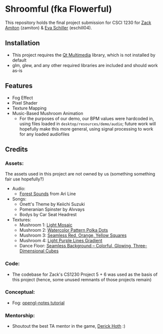 # Shroomful (fka Flowerful)

This repository holds the final project submission for CSCI 1230 for [Zack Amiton](https://github.com/Nathansbud) (zamiton) & [Eva Schiller](https://github.com/eschill04) (eschill04). 

## Installation

- This project requires the [Qt Multimedia](https://doc.qt.io/qt-6/qtmultimedia-index.html) library, which is not installed by default
- glm, glew, and any other required libraries are included and should work as-is

## Features

- Fog Effect
- Pixel Shader
- Texture Mapping
- Music-Based Mushroom Animation
	- For the purposes of our demo, our BPM values were hardcoded in, using files loaded in `desktop/resources/demo/audio`; future work will hopefully make this more general, using signal processing to work for any loaded audiofiles

## Credits

### Assets: 

The assets used in this project are not owned by us (something something fair use hopefully?)

- Audio:
	- [Forest Sounds](https://www.youtube.com/watch?v=ve8F6cv4fEI) from Ari Line
- Songs:
	- Onett's Theme by Keiichi Suzuki
	- Pomeranian Spinster by Alvvays
	- Bodys by Car Seat Headrest
- Textures:
	- Mushroom 1: [Light Mosaic](https://www.istockphoto.com/vector/light-mosaic-colorful-abstract-background-with-mosaic-vector-illustration-gm1044874492-279645994)
	- Mushroom 2: [Watercolor Pattern Polka Dots](https://www.dreamstime.com/watercolor-pattern-polka-dots-seamless-blue-abstract-modern-background-illustration-template-textile-wallpaper-wrapping-image134324834)
	- Mushroom 3: [Seamless Red, Orange, Yellow Squares](https://www.dreamstime.com/mosaic-pattern-original-image149714935)
	- Mushroom 4: [Light Purple Lines Gradient](https://www.vecteezy.com/vector-art/2541301-light-purple-vector-texture-with-lines-gradient-illustration-with-straight-lines-in-abstract-style-pattern-for-ads-commercials)
	- Dance Floor: [Seamless Background – Colorful, Glowing, Three-Dimensional Cubes](https://stock.adobe.com/search/images?k=disco+floor&asset_id=211629224)

### Code:

- The codebase for Zack's CS1230 Project 5 + 6 was used as the basis of this project (hence, some unused remnants of those projects remain)

### Conceptual:

- Fog: [opengl-notes tutorial](https://opengl-notes.readthedocs.io/en/latest/topics/texturing/aliasing.html)

### Mentorship:

- Shoutout the best TA mentor in the game, [Derick Hoth](https://github.com/DerickToth) :)
